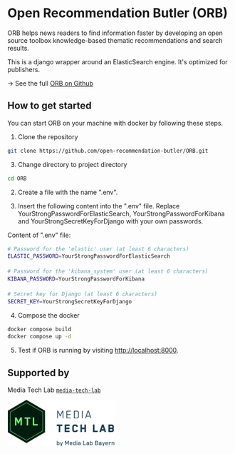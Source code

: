 # Open Recommendation Butler (ORB)
ORB helps news readers to find information faster by developing an open source toolbox knowledge-based thematic recommendations and search results.


This is a django wrapper around an ElasticSearch engine. It's optimized for publishers.

-> See the full [ORB on Github](https://github.com/open-recommendation-butler)

## How to get started

You can start ORB on your machine with docker by following these steps.

1. Clone the repository

```bash
git clone https://github.com/open-recommendation-butler/ORB.git
```

3. Change directory to project directory

```bash
cd ORB
```

2. Create a file with the name ".env".

3. Insert the following content into the ".env" file. Replace YourStrongPasswordForElasticSearch, YourStrongPasswordForKibana and YourStrongSecretKeyForDjango with your own passwords.

Content of ".env" file:
```bash
# Password for the 'elastic' user (at least 6 characters)
ELASTIC_PASSWORD=YourStrongPasswordForElasticSearch

# Password for the 'kibana_system' user (at least 6 characters)
KIBANA_PASSWORD=YourStrongPasswordForKibana

# Secret key for Django (at least 6 characters)
SECRET_KEY=YourStrongSecretKeyForDjango
```

4. Compose the docker
```bash
docker compose build
docker compose up -d
```

5. Test if ORB is running by visiting [http://localhost:8000](http://localhost:8000).

## Supported by

Media Tech Lab [`media-tech-lab`](https://github.com/media-tech-lab)

<a href="https://www.media-lab.de/en/programs/media-tech-lab">
    <img src="https://raw.githubusercontent.com/media-tech-lab/.github/main/assets/mtl-powered-by.png" width="240" title="Media Tech Lab powered by logo">
</a>
